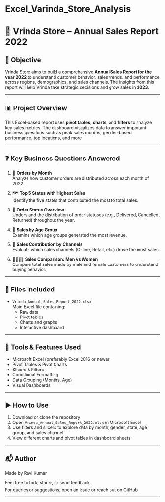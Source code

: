 # Excel_Varinda_Store_Analysis
# 🛒 Vrinda Store – Annual Sales Report 2022

## 📌 Objective

Vrinda Store aims to build a comprehensive **Annual Sales Report for the year 2022** to understand customer behavior, sales trends, and performance across regions, demographics, and sales channels. The insights from this report will help Vrinda take strategic decisions and grow sales in **2023**.

---

## 📊 Project Overview

This Excel-based report uses **pivot tables**, **charts**, and **filters** to analyze key sales metrics. The dashboard visualizes data to answer important business questions such as peak sales months, gender-based performance, top locations, and more.

---

## ❓ Key Business Questions Answered

1. 📅 **Orders by Month**  
   Analyze how customer orders are distributed across each month of 2022.

2. 🗺️ **Top 5 States with Highest Sales**  
   Identify the five states that contributed the most to total sales.

3. 🔄 **Order Status Overview**  
   Understand the distribution of order statuses (e.g., Delivered, Cancelled, Returned) throughout the year.

4. 👥 **Sales by Age Group**  
   Examine which age groups generated the most revenue.

5. 🛒 **Sales Contribution by Channels**  
   Evaluate which sales channels (Online, Retail, etc.) drove the most sales.

6. 👨‍🦰👩‍🦰 **Sales Comparison: Men vs Women**  
   Compare total sales made by male and female customers to understand buying behavior.

---

## 📁 Files Included

- `Vrinda_Annual_Sales_Report_2022.xlsx`  
  Main Excel file containing:
  - Raw data
  - Pivot tables
  - Charts and graphs
  - Interactive dashboard

---

## 🧠 Tools & Features Used

- Microsoft Excel (preferably Excel 2016 or newer)
- Pivot Tables & Pivot Charts
- Slicers & Filters
- Conditional Formatting
- Data Grouping (Months, Age)
- Visual Dashboards

---

## ▶️ How to Use

1. Download or clone the repository
2. Open `Vrinda_Annual_Sales_Report_2022.xlsx` in Microsoft Excel
3. Use filters and slicers to explore data by month, gender, state, age group, and sales channel
4. View different charts and pivot tables in dashboard sheets

---

## 📬 Author

Made by Ravi Kumar

Feel free to fork, star ⭐, or send feedback.  
For queries or suggestions, open an issue or reach out on GitHub.

---

